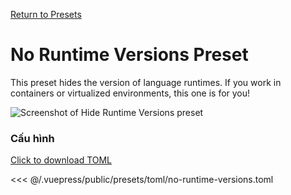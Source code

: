 [Return to Presets](./README.md#no-runtime-versions)

# No Runtime Versions Preset

This preset hides the version of language runtimes. If you work in containers or virtualized environments, this one is for you!

![Screenshot of Hide Runtime Versions preset](/presets/img/no-runtime-versions.png)

### Cấu hình

[Click to download TOML](/presets/toml/no-runtime-versions.toml)

<<< @/.vuepress/public/presets/toml/no-runtime-versions.toml
